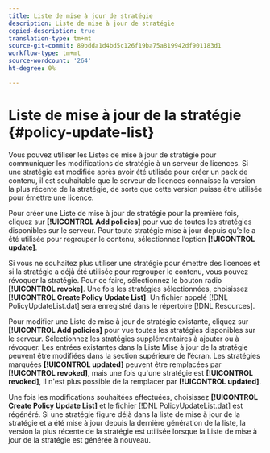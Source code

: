 ```yaml
---
title: Liste de mise à jour de stratégie
description: Liste de mise à jour de stratégie
copied-description: true
translation-type: tm+mt
source-git-commit: 89bdda1d4bd5c126f19ba75a819942df901183d1
workflow-type: tm+mt
source-wordcount: '264'
ht-degree: 0%

---
```



# Liste de mise à jour de la stratégie {#policy-update-list}

Vous pouvez utiliser les Listes de mise à jour de stratégie pour communiquer les modifications de stratégie à un serveur de licences. Si une stratégie est modifiée après avoir été utilisée pour créer un pack de contenu, il est souhaitable que le serveur de licences connaisse la version la plus récente de la stratégie, de sorte que cette version puisse être utilisée pour émettre une licence.

Pour créer une Liste de mise à jour de stratégie pour la première fois, cliquez sur **[!UICONTROL Add policies]** pour vue de toutes les stratégies disponibles sur le serveur. Pour toute stratégie mise à jour depuis qu’elle a été utilisée pour regrouper le contenu, sélectionnez l’option **[!UICONTROL update]**.

Si vous ne souhaitez plus utiliser une stratégie pour émettre des licences et si la stratégie a déjà été utilisée pour regrouper le contenu, vous pouvez révoquer la stratégie. Pour ce faire, sélectionnez le bouton radio **[!UICONTROL revoke]**. Une fois les stratégies sélectionnées, choisissez **[!UICONTROL Create Policy Update List]**. Un fichier appelé [!DNL PolicyUpdateList.dat] sera enregistré dans le répertoire [!DNL Resources].

Pour modifier une Liste de mise à jour de stratégie existante, cliquez sur **[!UICONTROL Add policies]** pour vue toutes les stratégies disponibles sur le serveur. Sélectionnez les stratégies supplémentaires à ajouter ou à révoquer. Les entrées existantes dans la Liste Mise à jour de la stratégie peuvent être modifiées dans la section supérieure de l’écran. Les stratégies marquées **[!UICONTROL updated]** peuvent être remplacées par **[!UICONTROL revoked]**, mais une fois qu&#39;une stratégie est **[!UICONTROL revoked]**, il n&#39;est plus possible de la remplacer par **[!UICONTROL updated]**.

Une fois les modifications souhaitées effectuées, choisissez **[!UICONTROL Create Policy Update List]** et le fichier [!DNL PolicyUpdateList.dat] est régénéré. Si une stratégie figure déjà dans la liste de mise à jour de la stratégie et a été mise à jour depuis la dernière génération de la liste, la version la plus récente de la stratégie est utilisée lorsque la Liste de mise à jour de la stratégie est générée à nouveau.

